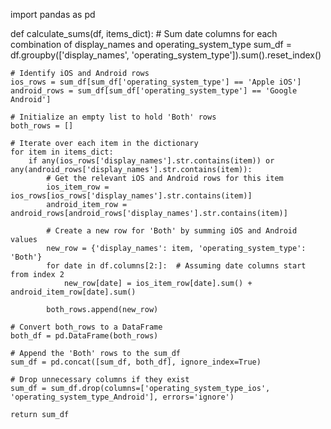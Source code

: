 import pandas as pd

def calculate_sums(df, items_dict):
    # Sum date columns for each combination of display_names and operating_system_type
    sum_df = df.groupby(['display_names', 'operating_system_type']).sum().reset_index()
    
    # Identify iOS and Android rows
    ios_rows = sum_df[sum_df['operating_system_type'] == 'Apple iOS']
    android_rows = sum_df[sum_df['operating_system_type'] == 'Google Android']
    
    # Initialize an empty list to hold 'Both' rows
    both_rows = []

    # Iterate over each item in the dictionary
    for item in items_dict:
        if any(ios_rows['display_names'].str.contains(item)) or any(android_rows['display_names'].str.contains(item)):
            # Get the relevant iOS and Android rows for this item
            ios_item_row = ios_rows[ios_rows['display_names'].str.contains(item)]
            android_item_row = android_rows[android_rows['display_names'].str.contains(item)]
            
            # Create a new row for 'Both' by summing iOS and Android values
            new_row = {'display_names': item, 'operating_system_type': 'Both'}
            for date in df.columns[2:]:  # Assuming date columns start from index 2
                new_row[date] = ios_item_row[date].sum() + android_item_row[date].sum()
            
            both_rows.append(new_row)

    # Convert both_rows to a DataFrame
    both_df = pd.DataFrame(both_rows)

    # Append the 'Both' rows to the sum_df
    sum_df = pd.concat([sum_df, both_df], ignore_index=True)

    # Drop unnecessary columns if they exist
    sum_df = sum_df.drop(columns=['operating_system_type_ios', 'operating_system_type_Android'], errors='ignore')

    return sum_df
